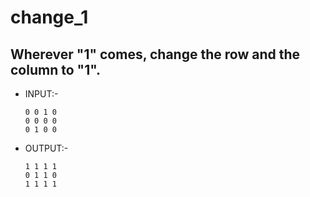 # change_1

## Wherever "1" comes, change the row and the column to "1".

- INPUT:-
 
      0 0 1 0 
      0 0 0 0
      0 1 0 0
      
- OUTPUT:-      

      1 1 1 1 
      0 1 1 0
      1 1 1 1 
      
      
